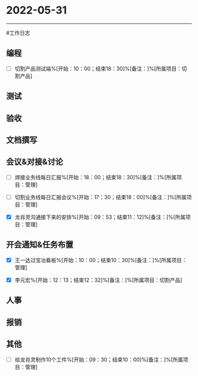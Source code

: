 # 2022-05-31 

---

#工作日志

## 编程
- [ ] 切割产品测试端%[开始：10：00；结束18：30]%[备注：]%[所属项目：切割产品]


## 测试



## 验收 



## 文档撰写 



## 会议&对接&讨论

- [ ] 焊接业务线每日汇报%[开始：18：00；结束18：30]%[备注：]%[所属项目：管理]
- [ ] 切割业务线每日汇报会议%[开始：17：30；结束18：00]%[备注：]%[所属项目：管理]
- [x] 龙肖灵沟通接下来的安排%[开始：09：53；结束11：12]%[备注：]%[所属项目：管理]


## 开会通知&任务布置
- [x] 王一达过宝冶看板%[开始：10：00；结束10：30]%[备注：]%[所属项目：管理]
 - [x] 李元宏%[开始：12：13；结束12：32]%[备注：]%[所属项目：切割产品]


## 人事



## 报销



## 其他
- [ ] 给龙肖灵制作10个工件%[开始：09：30；结束10：00]%[备注：]%[所属项目：管理]


